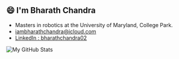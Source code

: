 ## 😄 I'm Bharath Chandra

- Masters in robotics at the University of Maryland, College Park.
- iambharathchandra@icloud.com
- <a href="https://www.linkedin.com/in/bharathchandra02"> LinkedIn : bharathchandra02 </a>

![My GitHub Stats](https://github-readme-stats-beta-two-72.vercel.app/api?username=Bharath2&hide=contribs,prs&hide_rank=True)

<!--
**Bharath2/Bharath2** is a ✨ _special_ ✨ repository because its `README.md` (this file) appears on your GitHub profile.

Here are some ideas to get you started:

- 🔭 I’m currently working on ...
- 🌱 I’m currently learning ...
- 👯 I’m looking to collaborate on ...
- 🤔 I’m looking for help with ...
- 💬 Ask me about ...
- 📫 How to reach me: ...
- 😄 Pronouns: ...
- ⚡ Fun fact: ...
-->
